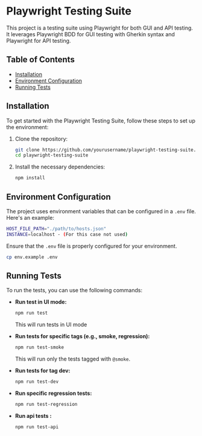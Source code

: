 # Playwright Testing Suite

This project is a testing suite using Playwright for both GUI and API testing. It leverages Playwright BDD for GUI testing with Gherkin syntax and Playwright for API testing.
## Table of Contents

- [Installation](#installation)
- [Environment Configuration](#environment-configuration)
- [Running Tests](#running-tests)


## Installation

To get started with the Playwright Testing Suite, follow these steps to set up the environment:

1. Clone the repository:

   ```bash
   git clone https://github.com/yourusername/playwright-testing-suite.git
   cd playwright-testing-suite
   ```

2. Install the necessary dependencies:

   ```bash
   npm install
   ```

## Environment Configuration

The project uses environment variables that can be configured in a `.env` file. Here's an example:

```bash
HOST_FILE_PATH="./path/to/hosts.json"
INSTANCE=localhost - (For this case not used)
```

Ensure that the `.env` file is properly configured for your environment.
```bash
cp env.example .env
```

## Running Tests

To run the tests, you can use the following commands:

- **Run test in UI mode:**

   ```bash
   npm run test
   ```

  This will run tests in UI mode

- **Run tests for specific tags (e.g., smoke, regression):**

   ```bash
   npm run test-smoke
   ```

  This will run only the tests tagged with `@smoke`.

- **Run tests for tag dev:**

   ```bash
   npm run test-dev
   ```

- **Run specific regression tests:**

   ```bash
   npm run test-regression
   ```
- **Run api tests :**

   ```bash
   npm run test-api
   ```
